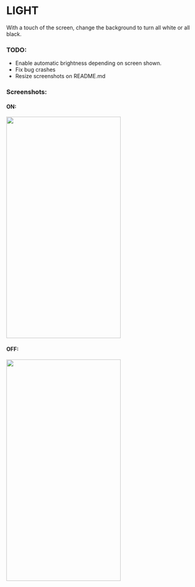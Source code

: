 # LIGHT #

With a touch of the screen, change the background to turn all white or all black.

### TODO:

 - Enable automatic brightness depending on screen shown.
 - Fix bug crashes
 - Resize screenshots on README.md


### Screenshots: 

#### ON: 

<img src="https://i.ibb.co/4WM1HLQ/Screen-Shot-2020-06-21-at-1-02-26-PM.png" width="300px" height="580px">



#### OFF:

<img src="https://i.ibb.co/PjM2Fnj/Screen-Shot-2020-06-21-at-1-02-54-PM.png" width="300px" height="580px">

